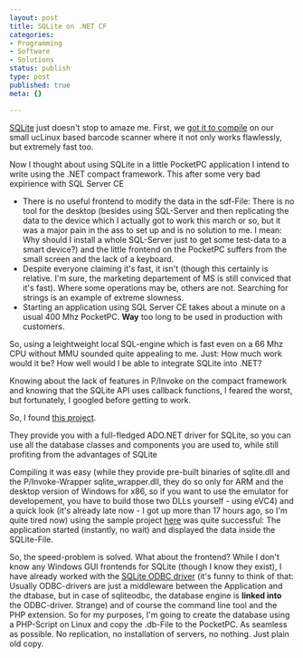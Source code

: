 ```yaml
---
layout: post
title: SQLite on .NET CF
categories:
- Programming
- Software
- Solutions
status: publish
type: post
published: true
meta: {}

---
```

<p><a href="http://www.sqlite.org">SQLite</a> just doesn't stop to amaze me. First, we <a href="http://www.gnegg.ch/archives/177-Extreme-fun-with-Linux.html">got it to compile</a> on our small ucLinux based barcode scanner where it not only works flawlessly, but extremely fast too.</p>
<p>Now I thought about using SQLite in a little PocketPC application I intend to write using the .NET compact framework. This after some very bad expirience with SQL Server CE</p>
<ul>
  <li>There is no useful frontend to modify the data in the sdf-File: There is no tool for the desktop (besides using SQL-Server and then replicating the data to the device which I actually got to work this march or so, but it was a major pain in the ass to set up and is no solution to me. I mean: Why should I install a whole SQL-Server just to get some test-data to a smart device?) and the little frontend on the PocketPC suffers from the small screen and the lack of a keyboard.</li>
  <li>Despite everyone claiming it's fast, it isn't (though this certainly is relative. I'm sure, the marketing departement of MS is still conviced that it's fast). Where some operations may be, others are not. Searching for strings is an example of extreme slowness.</li>
  <li>Starting an application using SQL Server CE takes about a minute on a usual 400 Mhz PocketPC. <b>Way</b> too long to be used in production with customers.</li>
</ul>
<p>So, using a leightweight local SQL-engine which is fast even on a 66 Mhz CPU without MMU sounded quite appealing to me. Just: How much work would it be? How well would I be able to integrate SQLite into .NET?</p>
<p>Knowing about the lack of features in P/Invoke on the compact framework and knowing that the SQLite API uses callback functions, I feared the worst, but fortunately, I googled before getting to work.</p>
<p>So, I found <a href="http://sourceforge.net/projects/adodotnetsqlite/">this project</a>.</p>
<p>They provide you with a full-fledged ADO.NET driver for SQLite, so you can use all the database classes and components you are used to, while still profiting from the advantages of SQLite</p>
<p>Compiling it was easy (while they provide pre-built binaries of sqlite.dll and the P/Invoke-Wrapper sqlite_wrapper.dll, they do so only for ARM and the desktop version of Windows for x86, so if you want to use the emulator for developement, you have to build those two DLLs yourself - using eVC4) and a quick look (it's already late now - I got up more than 17 hours ago, so I'm quite tired now) using the sample project <a href="http://www.eggheadcafe.com/PrintSearchContent.asp?LINKID=720">here</a> was quite successful: The application started (instantly, no wait) and displayed the data inside the SQLite-File.</p>
<p>So, the speed-problem is solved. What about the frontend? While I don't know any Windows GUI frontends for SQLite (though I know they exist), I have already worked with the <a href="http://www.ch-werner.de/sqliteodbc/">SQLite ODBC driver</a> (it's funny to think of that: Usually ODBC-drivers are just a middleware between the Application and the dtabase, but in case of sqliteodbc, the database engine is <b>linked into</b> the ODBC-driver. Strange) and of course the command line tool and the PHP extension. So for my purposes, I'm going to create the database using a PHP-Script on Linux and copy the .db-File to the PocketPC. As seamless as possible. No replication, no installation of servers, no nothing. Just plain old copy.</p>
